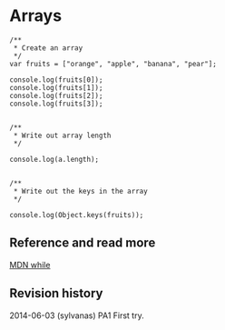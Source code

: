 Arrays
==============================



```
/**
 * Create an array
 */
var fruits = ["orange", "apple", "banana", "pear"];

console.log(fruits[0]);
console.log(fruits[1]);
console.log(fruits[2]);
console.log(fruits[3]);


/**
 * Write out array length
 */

console.log(a.length);


/**
 * Write out the keys in the array
 */

console.log(Object.keys(fruits));

```



Reference and read more
------------------------------

[MDN while](https://developer.mozilla.org/en-US/docs/Web/JavaScript/Reference/Statements/while)



Revision history
------------------------------

2014-06-03 (sylvanas) PA1 First try.

